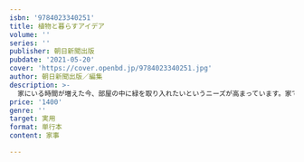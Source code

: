 ```yaml
---
isbn: '9784023340251'
title: 植物と暮らすアイデア
volume: ''
series: ''
publisher: 朝日新聞出版
pubdate: '2021-05-20'
cover: 'https://cover.openbd.jp/9784023340251.jpg'
author: 朝日新聞出版／編集
description: >-
  家にいる時間が増えた今、部屋の中に緑を取り入れたいというニーズが高まっています。家で植物を楽しむ方法をおしゃれな写真とともに紹介。グリーンのあるインテリアやベランダガーデニング、ちょっとしたDIYまで。どう飾ったらいい？　すぐ枯らしてしまう……など、いろいろな悩みに答える一冊。
price: '1400'
genre: ''
target: 実用
format: 単行本
content: 家事

---
```

